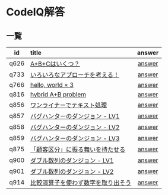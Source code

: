 # CodeIQ解答
## 一覧
|id|title|answer|
|:--:|:--|:--:|
|q626|[A+B+Cはいくつ？](https://codeiq.jp/ace/ozy4dm/q626)|[answer](./q626)|
|q733|[いろいろなアプローチを考える！](https://codeiq.jp/ace/kamimura/q733)|[answer](./q733)|
|q766|[hello, world × 3](https://codeiq.jp/ace/nabetani_takenori/q766)|[answer](./q766)|
|q816|[hybrid A+B problem](https://codeiq.jp/ace/cielavenir/q816)|[answer](./q816)|
|q856|[ワンライナーでテキスト処理](https://codeiq.jp/ace/hayakawa_atsushi/q856)|[answer](./q856)|
|q857|[バグハンターのダンジョン - LV1](https://codeiq.jp/ace/yanai_masakazu/q857)|[answer](./q857)|
|q858|[バグハンターのダンジョン - LV2](https://codeiq.jp/ace/yanai_masakazu/q858)|[answer](./q858)|
|q859|[バグハンターのダンジョン - LV3](https://codeiq.jp/ace/yanai_masakazu/q859)|[answer](./q859)|
|q875|[「顧客区分」に振る舞いを持たせる](https://codeiq.jp/ace/guildworks_masuda_toru/q875)|[answer](./q875)|
|q900|[ダブル数列のダンジョン - LV1](https://codeiq.jp/ace/yanai_masakazu/q900)|[answer](./q900)|
|q901|[ダブル数列のダンジョン - LV2](https://codeiq.jp/ace/yanai_masakazu/q901)|[answer](./q901)|
|q914|[比較演算子を使わず数字を取り出そう](https://codeiq.jp/ace/masui_yuichiro/q914)|[answer](./q914)|
